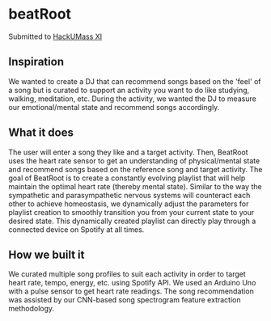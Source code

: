 # beatRoot
Submitted to [HackUMass XI](https://hackumass-xi.devpost.com/)

## Inspiration
We wanted to create a DJ that can recommend songs based on the 'feel' of a song but is curated to support an activity you want to do like studying, walking, meditation, etc.
During the activity, we wanted the DJ to measure our emotional/mental state and recommend songs accordingly.

## What it does
The user will enter a song they like and a target activity.
Then, BeatRoot uses the heart rate sensor to get an understanding of physical/mental state and recommend songs based on the reference song and target activity.
The goal of BeatRoot is to create a constantly evolving playlist that will help maintain the optimal heart rate (thereby mental state).
Similar to the way the sympathetic and parasympathetic nervous systems will counteract each other to achieve homeostasis, we dynamically adjust the parameters for playlist creation to smoothly transition you from your current state to your desired state.
This dynamically created playlist can directly play through a connected device on Spotify at all times. 

## How we built it
We curated multiple song profiles to suit each activity in order to target heart rate, tempo, energy, etc. using Spotify API.
We used an Arduino Uno with a pulse sensor to get heart rate readings.
The song recommendation was assisted by our CNN-based song spectrogram feature extraction methodology.

